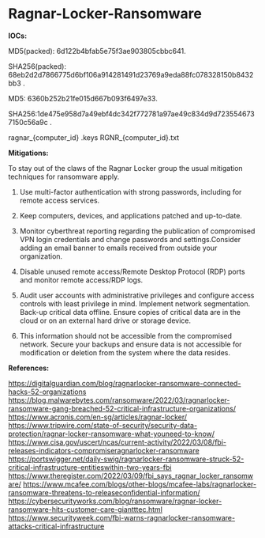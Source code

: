 # Ragnar-Locker-Ransomware


**IOCs:**

MD5(packed): 6d122b4bfab5e75f3ae903805cbbc641.

SHA256(packed): 68eb2d2d7866775d6bf106a914281491d23769a9eda88fc078328150b8432bb3 .

MD5: 6360b252b21fe015d667b093f6497e33.

SHA256:1de475e958d7a49ebf4dc342f772781a97ae49c834d9d7235546737150c56a9c .

ragnar_{computer_id}
.keys
RGNR_{computer_id}.txt


**Mitigations:**

To stay out of the claws of the Ragnar Locker group the usual mitigation techniques for ransomware apply.

1. Use multi-factor authentication with strong passwords, including for remote access services.

2. Keep computers, devices, and applications patched and up-to-date.

3. Monitor cyberthreat reporting regarding the publication of compromised VPN login credentials and change
passwords and settings.Consider adding an email banner to emails received from outside your organization.

4. Disable unused remote access/Remote Desktop Protocol (RDP) ports and monitor remote access/RDP logs.

5. Audit user accounts with administrative privileges and configure access controls with least privilege in mind.
Implement network segmentation. Back-up critical data offline. Ensure copies of critical data are in the cloud or
on an external hard drive or storage device.

6. This information should not be accessible from the compromised network. Secure your backups and ensure data
is not accessible for modification or deletion from the system where the data resides.


**References:**

https://digitalguardian.com/blog/ragnarlocker-ransomware-connected-hacks-52-organizations
https://blog.malwarebytes.com/ransomware/2022/03/ragnarlocker-ransomware-gang-breached-52-critical-infrastructure-organizations/
https://www.acronis.com/en-sg/articles/ragnar-locker/
https://www.tripwire.com/state-of-security/security-data-protection/ragnar-locker-ransomware-what-youneed-to-know/
https://www.cisa.gov/uscert/ncas/current-activity/2022/03/08/fbi-releases-indicators-compromiseragnarlocker-ransomware
https://portswigger.net/daily-swig/ragnarlocker-ransomware-struck-52-critical-infrastructure-entitieswithin-two-years-fbi
https://www.theregister.com/2022/03/09/fbi_says_ragnar_locker_ransomware/
https://www.mcafee.com/blogs/other-blogs/mcafee-labs/ragnarlocker-ransomware-threatens-to-releaseconfidential-information/
https://cybersecurityworks.com/blog/ransomware/ragnar-locker-ransomware-hits-customer-care-giantttec.html
https://www.securityweek.com/fbi-warns-ragnarlocker-ransomware-attacks-critical-infrastructure
